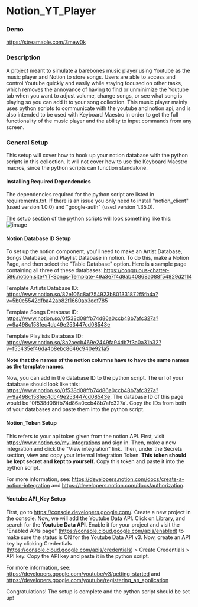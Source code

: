 # Notion_YT_Player

### Demo
https://streamable.com/3mew0k

### Description
A project meant to simulate a barebones music player using Youtube as the music player and Notion to store songs. Users are able to access and control Youtube quickly and easily while staying focused on other tasks, which removes the annoyance of having to find or unminimize the Youtube tab when you want to adjust volume, change songs, or see what song is playing so you can add it to your song collection. This music player mainly uses python scripts to communicate with the youtube and notion api, and is also intended to be used with Keyboard Maestro in order to get the full functionality of the music player and the ability to input commands from any screen.

### General Setup
This setup will cover how to hook up your notion database with the python scripts in this collection. It will not cover how to use the Keyboard Maestro macros, since the python scripts can function standalone.

#### Installing Required Dependencies
The dependencies required for the python script are listed in requirements.txt. If there is an issue you only need to install "notion_client" (used version 1.0.0) and "google-auth" (used version 1.35.0).

The setup section of the python scripts will look something like this:
![image](https://user-images.githubusercontent.com/85968705/207165402-7bf23427-c02c-49ed-99ab-489489f6c550.png)

#### Notion Database ID Setup
To set up the notion component, you'll need to make an Artist Database, Songs Database, and Playlist Database in notion. To do this, make a Notion Page, and then select the "Table Database" option.
Here is a sample page containing all three of these databases: https://congruous-chatter-586.notion.site/YT-Songs-Template-49a3e7f4d9ab40868a088f54829d2114

Template Artists Database ID: https://www.notion.so/82e106c8af754923b801331872f5fb4a?v=5b0e5542dfba42ab82f1660ab3edf785

Template Songs Database ID: https://www.notion.so/0f538d08ffb74d86a0ccb48b7afc327a?v=9a498c158fec4dc49e253447cd08543e

Template Playlists Database ID: https://www.notion.so/8a2aecb469e2449fa94db7f3a0a31b32?v=f55435ef46da4b8ebc8646c940e921a5

**Note that the names of the notion columns have to have the same names as the template names**.

Now, you can add in the database ID to the python script. The url of your database should look like this: https://www.notion.so/0f538d08ffb74d86a0ccb48b7afc327a?v=9a498c158fec4dc49e253447cd08543e. The database ID of this page would be '0f538d08ffb74d86a0ccb48b7afc327a'. Copy the IDs from both of your databases and paste them into the python script.

#### Notion_Token Setup
This refers to your api token given from the notion API. First, visit https://www.notion.so/my-integrations and sign in. Then, make a new integration and click the "View integration" link. Then, under the Secrets section, view and copy your Internal Integration Token. **This token should be kept secret and kept to yourself.** Copy this token and paste it into the python script.

For more information, see: https://developers.notion.com/docs/create-a-notion-integration and https://developers.notion.com/docs/authorization.

#### Youtube API_Key Setup
First, go to https://console.developers.google.com/. Create a new project in the console. Now, we will add the Youtube Data API. Click on Library, and search for the **Youtube Data API**. Enable it for your project and visit the "Enabled APIs page" (https://console.cloud.google.com/apis/enabled) to make sure the status is ON for the Youtube Data API v3. Now, create an API key by clicking Credentials (https://console.cloud.google.com/apis/credentials) > Create Credentials > API key.
Copy the API key and paste it in the python script. 

For more information, see: https://developers.google.com/youtube/v3/getting-started and https://developers.google.com/youtube/registering_an_application

Congratulations! The setup is complete and the python script should be set up!
